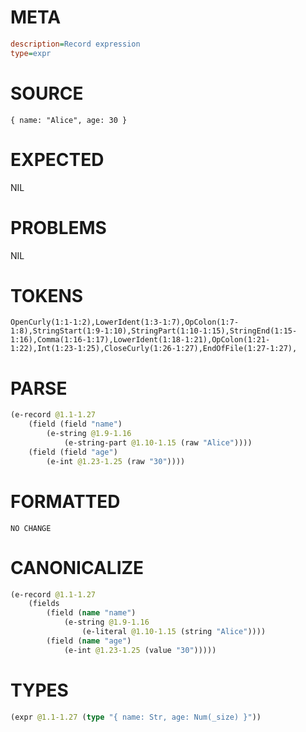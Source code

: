 # META
~~~ini
description=Record expression
type=expr
~~~
# SOURCE
~~~roc
{ name: "Alice", age: 30 }
~~~
# EXPECTED
NIL
# PROBLEMS
NIL
# TOKENS
~~~zig
OpenCurly(1:1-1:2),LowerIdent(1:3-1:7),OpColon(1:7-1:8),StringStart(1:9-1:10),StringPart(1:10-1:15),StringEnd(1:15-1:16),Comma(1:16-1:17),LowerIdent(1:18-1:21),OpColon(1:21-1:22),Int(1:23-1:25),CloseCurly(1:26-1:27),EndOfFile(1:27-1:27),
~~~
# PARSE
~~~clojure
(e-record @1.1-1.27
	(field (field "name")
		(e-string @1.9-1.16
			(e-string-part @1.10-1.15 (raw "Alice"))))
	(field (field "age")
		(e-int @1.23-1.25 (raw "30"))))
~~~
# FORMATTED
~~~roc
NO CHANGE
~~~
# CANONICALIZE
~~~clojure
(e-record @1.1-1.27
	(fields
		(field (name "name")
			(e-string @1.9-1.16
				(e-literal @1.10-1.15 (string "Alice"))))
		(field (name "age")
			(e-int @1.23-1.25 (value "30")))))
~~~
# TYPES
~~~clojure
(expr @1.1-1.27 (type "{ name: Str, age: Num(_size) }"))
~~~
